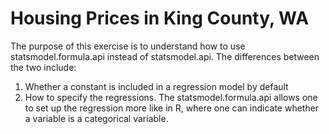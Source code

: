 # Housing Prices in King County, WA
The purpose of this exercise is to understand how to use statsmodel.formula.api instead of statsmodel.api. The differences between the two include:
1. Whether a constant is included in a regression model by default
2. How to specify the regressions. The statsmodel.formula.api allows one to set up the regression more like in R, where one can indicate whether a variable is a categorical variable. 
